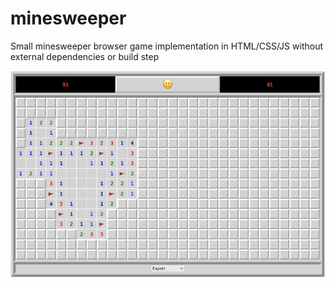 # minesweeper
Small minesweeper browser game implementation in HTML/CSS/JS without external dependencies or build step

![Example minesweeper game in expert mode](minesweeper.jpg)
